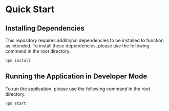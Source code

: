 # Quick Start

## Installing Dependencies

This repository requires additional dependencies to be installed to function as intended. To install these dependencies, please use the following command in the root directory.

```bash
npm install
```

## Running the Application in Developer Mode

To run the application, please use the following command in the root directory.

```bash
npm start
```
